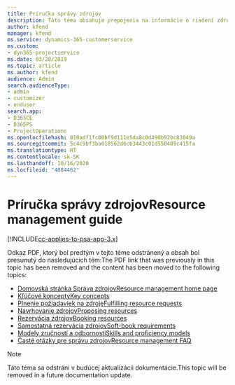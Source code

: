 ```yaml
---
title: Príručka správy zdrojov
description: Táto téma obsahuje prepojenia na informácie o riadení zdrojov v Project Service Automation
author: kfend
manager: kfend
ms.service: dynamics-365-customerservice
ms.custom:
- dyn365-projectservice
ms.date: 03/28/2019
ms.topic: article
ms.author: kfend
audience: Admin
search.audienceType:
- admin
- customizer
- enduser
search.app:
- D365CE
- D365PS
- ProjectOperations
ms.openlocfilehash: 810adf1fc00bf9d111e5da8c0d490b92bc83049a
ms.sourcegitcommit: 5c4c9bf3ba018562d6cb3443c01d550489c415fa
ms.translationtype: HT
ms.contentlocale: sk-SK
ms.lasthandoff: 10/16/2020
ms.locfileid: "4084462"
---
```

# <a name="resource-management-guide"></a><span data-ttu-id="0b520-103">Príručka správy zdrojov</span><span class="sxs-lookup"><span data-stu-id="0b520-103">Resource management guide</span></span>

[!INCLUDE[cc-applies-to-psa-app-3.x](../../includes/cc-applies-to-psa-app-3x.md)]

<span data-ttu-id="0b520-104">Odkaz PDF, ktorý bol predtým v tejto téme odstránený a obsah bol presunutý do nasledujúcich tém:</span><span class="sxs-lookup"><span data-stu-id="0b520-104">The PDF link that was previously in this topic has been removed and the content has been moved to the following topics:</span></span>

- [<span data-ttu-id="0b520-105">Domovská stránka Správa zdrojov</span><span class="sxs-lookup"><span data-stu-id="0b520-105">Resource management home page</span></span>](../resource-management-home-page.md)
- [<span data-ttu-id="0b520-106">Kľúčové koncepty</span><span class="sxs-lookup"><span data-stu-id="0b520-106">Key concepts</span></span>](../reports-key-concepts.md)
- [<span data-ttu-id="0b520-107">Plnenie požiadaviek na zdroje</span><span class="sxs-lookup"><span data-stu-id="0b520-107">Fulfilling resource requests</span></span>](../resource-management-fulfill-requests.md)
- [<span data-ttu-id="0b520-108">Navrhovanie zdrojov</span><span class="sxs-lookup"><span data-stu-id="0b520-108">Proposing resources</span></span>](../resource-management-propose-resources.md)
- [<span data-ttu-id="0b520-109">Rezervácia zdrojov</span><span class="sxs-lookup"><span data-stu-id="0b520-109">Booking resources</span></span>](../resource-management-book-resources-scheduleboard.md)
- [<span data-ttu-id="0b520-110">Samostatná rezervácia zdrojov</span><span class="sxs-lookup"><span data-stu-id="0b520-110">Soft-book requirements</span></span>](../resource-management-softbook-requirements.md)
- [<span data-ttu-id="0b520-111">Modely zručností a odbornosti</span><span class="sxs-lookup"><span data-stu-id="0b520-111">Skills and proficiency models</span></span>](../resource-management-skills-proficiency.md)
- [<span data-ttu-id="0b520-112">Časté otázky pre správu zdrojov</span><span class="sxs-lookup"><span data-stu-id="0b520-112">Resource management FAQ</span></span>](../resource-management-faq.md)

> [!NOTE]
> <span data-ttu-id="0b520-113">Táto téma sa odstráni v budúcej aktualizácii dokumentácie.</span><span class="sxs-lookup"><span data-stu-id="0b520-113">This topic will be removed in a future documentation update.</span></span> 
